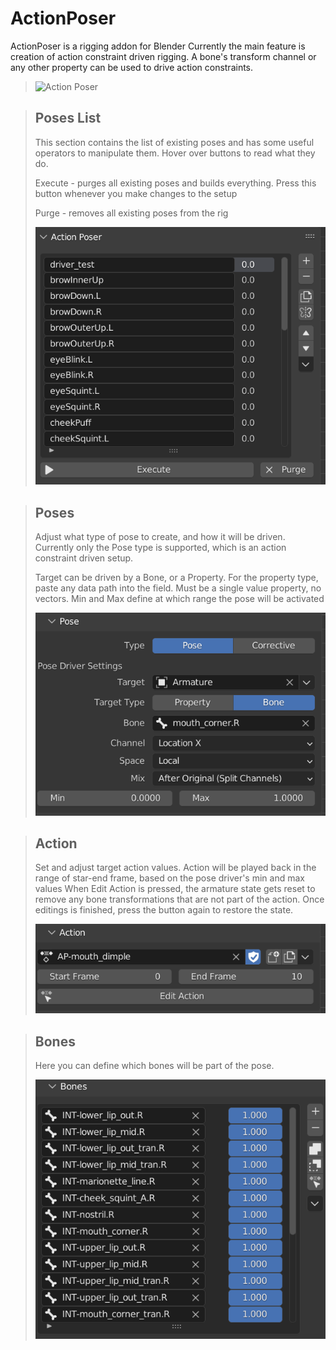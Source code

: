 # ActionPoser

ActionPoser is a rigging addon for Blender
Currently the main feature is creation of action constraint driven rigging.
A bone's transform channel or any other property can be used to drive action constraints.

> ![Action Poser](images/blender_XRXHmdipBF.gif)

> ## Poses List
> This section contains the list of existing poses and has some useful operators to manipulate them.
> Hover over buttons to read what they do.
> 
> Execute - purges all existing poses and builds everything. Press this button whenever you make changes to the setup
> 
> Purge - removes all existing poses from the rig
> 
> ![Pose List](images/poselist.png)


> ## Poses
> Adjust what type of pose to create, and how it will be driven.
> Currently only the Pose type is supported, which is an action constraint driven setup.
>
>Target can be driven by a Bone, or a Property. For the property type, paste any data path into the field. Must be a single value property, no vectors.
>Min and Max define at which range the pose will be activated
> 
> ![Pose List2](images/pose2.png)


> ## Action
> Set and adjust target action values.
> Action will be played back in the range of star-end frame, based on the pose driver's min and max values
> When Edit Action is pressed, the armature state gets reset to remove any bone transformations that are not part of the action. Once editings is finished, press the button again to restore the state.
> 
> ![Action](images/action.png)


> ## Bones
> Here you can define which bones will be part of the pose.
> 
> ![Bones](images/bones.png)
